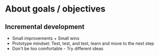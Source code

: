 # About goals / objectives

## Incremental development

- Small improvements + Small wins
- Prototype mindset: Test, test, and test, learn and move to the next step
- Don't be too comfortable - Try different ideas
